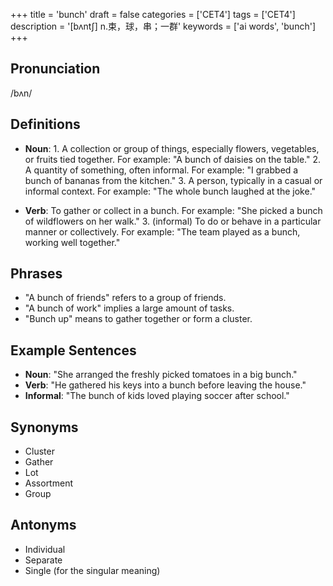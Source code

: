 +++
title = 'bunch'
draft = false
categories = ['CET4']
tags = ['CET4']
description = '[bʌnt∫] n.束，球，串；一群'
keywords = ['ai words', 'bunch']
+++

## Pronunciation
/bʌn/

## Definitions
- **Noun**: 1. A collection or group of things, especially flowers, vegetables, or fruits tied together. For example: "A bunch of daisies on the table."
   2. A quantity of something, often informal. For example: "I grabbed a bunch of bananas from the kitchen."
   3. A person, typically in a casual or informal context. For example: "The whole bunch laughed at the joke."

- **Verb**: To gather or collect in a bunch. For example: "She picked a bunch of wildflowers on her walk."
   3. (informal) To do or behave in a particular manner or collectively. For example: "The team played as a bunch, working well together."

## Phrases
- "A bunch of friends" refers to a group of friends.
- "A bunch of work" implies a large amount of tasks.
- "Bunch up" means to gather together or form a cluster.

## Example Sentences
- **Noun**: "She arranged the freshly picked tomatoes in a big bunch."
- **Verb**: "He gathered his keys into a bunch before leaving the house."
- **Informal**: "The bunch of kids loved playing soccer after school."

## Synonyms
- Cluster
- Gather
- Lot
- Assortment
- Group

## Antonyms
- Individual
- Separate
- Single (for the singular meaning)
